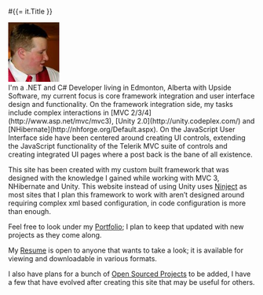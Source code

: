 ﻿#{{= it.Title }}

<div class="pull-left image thumbnail"><img alt="David Driscoll" src="/Content/Images/About/me.jpg" /></div>
I'm a .NET and C# Developer living in Edmonton, Alberta with Upside Software, my current focus is core framework integration and user interface design and functionality.  On the framework integration side, my tasks include complex interactions in [MVC 2/3/4](http://www.asp.net/mvc/mvc3), [Unity 2.0](http://unity.codeplex.com/) and [NHibernate](http://nhforge.org/Default.aspx).  On the JavaScript User Interface side have been centered around creating UI controls, extending the JavaScript functionality of the Telerik MVC suite of controls and creating integrated UI pages where a post back is the bane of all existence.


This site has been created with my custom built framework that was designed with the knowledge I gained while working with MVC 3, NHibernate and Unity.  This website instead of using Unity uses [Ninject](http://ninject.org/) as most sites that I plan this framework to work with aren’t designed around requiring complex xml based configuration, in code configuration is more than enough.


Feel free to look under my [Portfolio](~/Portfolio); I plan to keep that updated with new projects as they come along.


My [Resume](/Resume) is open to anyone that wants to take a look; it is available for viewing and downloadable in various formats.


I also have plans for a bunch of [Open Sourced Projects](/Projects) to be added, I have a few that have evolved after creating this site that may be useful for others.


